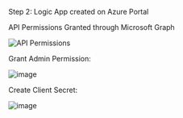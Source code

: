 Step 2: Logic App created on Azure Portal

API Permissions Granted through Microsoft Graph

![API Permissions](https://github.com/user-attachments/assets/84962868-06a2-4cde-acb6-bac2186cfaa9)

Grant Admin Permission:

![image](https://github.com/user-attachments/assets/2701f347-57c8-4dd6-b714-1b20077055f9)


Create Client Secret:

![image](https://github.com/user-attachments/assets/f27d8d5c-1bdf-4662-b906-f3b1f9b80d65)

